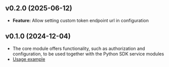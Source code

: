 ## v0.2.0 (2025-06-12)
- **Feature:** Allow setting custom token endpoint url in configuration

## v0.1.0 (2024-12-04)

- The core module offers functionality, such as authorization and configuration, to be used together with the Python SDK service modules
- [Usage example](https://github.com/stackitcloud/stackit-sdk-python/tree/main/examples/core)
